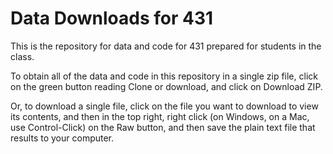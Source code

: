 # Data Downloads for 431

This is the repository for data and code for 431 prepared for students in the class.

To obtain all of the data and code in this repository in a single zip file, click on the green button reading Clone or download, and click on Download ZIP.

Or, to download a single file, click on the file you want to download to view its contents, and then in the top right, right click (on Windows, on a Mac, use Control-Click) on the Raw button, and then save the plain text file that results to your computer.

